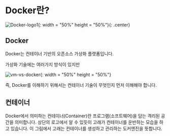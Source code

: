 <!-- ---
sort : 1
--- -->

# Docker란?
![Docker-logo1](https://user-images.githubusercontent.com/76420201/103785473-91f84380-507e-11eb-9f03-2bd36817ed4b.png){: width = "50%" height = "50%"}{: .center}


## Docker

Docker는 컨테이너 기반의 오픈소스 가상화 플랫폼입니다.

가상화 기술에는 여러가지 방식이 있지만 

![vm-vs-docker](https://user-images.githubusercontent.com/76420201/103851534-5ba5dd00-50ed-11eb-9e00-83e77f2bdbd7.png){: width = "50%" height = "50%"}


즉, Docker를 이해하기 위해서는 컨테이너 기술이 무엇인지 먼저 이해해야 합니다.

## 컨테이너

Docker에서 의미하는 컨테이너(Container)란 프로그램(소프트웨어)을 담는 격리된 공간을 의미합니다.
상단의 로고에서 알 수 있듯이 고래가 컨테이너를 운반하는 모습을 하고 있습니다. 이 그림에서 고래는 컨테이너를
생성하고 관리하는 도커엔진을 뜻합니다.

